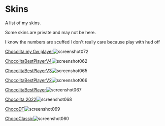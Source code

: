 # Skins
A list of my skins.


Some skins are private and may not be here.



I know the numbers are scuffed I don't really care because play with hud off

[Chocolita my fav player](https://www.mediafire.com/file/oe7b700w4w0eux5/Chocolita_my_fav_player.osk/file)![screenshot072](https://user-images.githubusercontent.com/117683964/202396119-c86abcd3-651b-4b5c-af40-a91d185a03f7.jpg)




[ChocolitaBestPlayerV4](https://www.mediafire.com/file/2vpev03t3pi81la/ChocolitaBestPlayerV4.osk/file)![screenshot062](https://user-images.githubusercontent.com/117683964/200966516-927e9723-34e4-4fec-9790-a7b31ec6a9f4.jpg)




[ChocolitaBestPlayerV3](https://www.mediafire.com/file/ofejehea22nvqpe/ChocolitaBestPlayerV3.osk/file)![screenshot065](https://user-images.githubusercontent.com/117683964/200966908-46d56698-bc1e-4f3b-9591-d2df6ada09d8.jpg)





[ChocolitaBestPlayerV2](https://www.mediafire.com/file/p42240w8ys4ykns/ChocolitaBestPlayerV2.osk/file)![screenshot066](https://user-images.githubusercontent.com/117683964/200967146-bf326509-c5d9-42d2-b910-af1420c47ccc.jpg)





[ChocolitaBestPlayer](https://www.mediafire.com/file/wpbsrej34xwxglu/ChocolitaBestPlayer.osk/file)![screenshot067](https://user-images.githubusercontent.com/117683964/200967344-31ca4d55-fe1b-4344-b191-c5a7aeaf0780.jpg)





[Chocolita 2022](https://www.mediafire.com/file/lu3xepl74gusdc3/Chocolita_2022.osk/file)![screenshot068](https://user-images.githubusercontent.com/117683964/200967574-2ee29911-d6ea-462a-b331-98834c0ec781.jpg)





[ChocoDT](https://www.mediafire.com/file/u1f5c56q1ezioi7/ChocoDT.osk/file)![screenshot069](https://user-images.githubusercontent.com/117683964/200967780-7a4478c6-f22c-4ecc-b431-dbbf20575483.jpg)





[ChocoClassic](https://www.mediafire.com/file/c34q5raj1je7rmy/ChocoClassic.osk/file)![screenshot060](https://user-images.githubusercontent.com/117683964/200968048-594a7439-f05e-45eb-b9f1-e9b194c12570.jpg)
